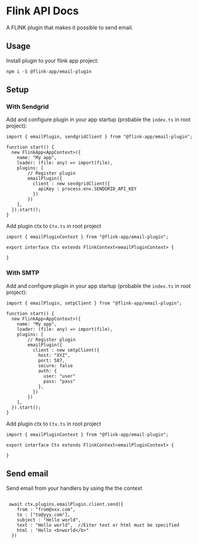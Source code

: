 # Flink API Docs
A FLINK plugin that makes it possible to send email.

## Usage

Install plugin to your flink app project:

```
npm i -S @flink-app/email-plugin
```

## Setup 

### With Sendgrid
Add and configure plugin in your app startup (probable the `index.ts` in root project):

```
import { emailPlugin, sendgridClient } from "@flink-app/email-plugin";

function start() {
  new FlinkApp<AppContext>({
    name: "My app",
    loader: (file: any) => import(file),
    plugins: [
        // Register plugin
        emailPlugin({
          client : new sendgridClient({
            apiKey : process.env.SENDGRID_API_KEY
          })
        })
    ],
  }).start();
}

```


Add plugin ctx to `Ctx.ts` in root project

```
import { emailPluginContext } from "@flink-app/email-plugin";

export interface Ctx extends FlinkContext<emailPluginContext> {

}

```




### With SMTP
Add and configure plugin in your app startup (probable the `index.ts` in root project):

```
import { emailPlugin, smtpClient } from "@flink-app/email-plugin";

function start() {
  new FlinkApp<AppContext>({
    name: "My app",
    loader: (file: any) => import(file),
    plugins: [
        // Register plugin
        emailPlugin({
          client : new smtpClient({
            host: "XYZ",
            port: 587,
            secure: false
            auth: {
              user: "user"
              pass: "pass"
            },
          })
        })
    ],
  }).start();
}

```


Add plugin ctx to `Ctx.ts` in root project

```
import { emailPluginContext } from "@flink-app/email-plugin";

export interface Ctx extends FlinkContext<emailPluginContext> {

}

```


## Send email
Send email from your handlers by using the the context
```

 await ctx.plugins.emailPlugin.client.send({
    from : "from@xxx.com",
    to : ["to@yyy.com"],
    subject : "Hello world",
    text : "Hello world",  //Eiter text or html must be specified
    html : "Hello <b>world</b>"
  })

```
